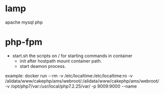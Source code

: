 # lamp
apache mysql php

# php-fpm
- start.sh the scripts on / for starting commands  in container
  - init after hostpath mount container path.
  - start deamon process.

 example:
  docker run --rm -v /etc/localtime:/etc/localtime:ro -v /alidata/www/cakephp/ams/webroot/:/alidata/www/cakephp/ams/webroot/ -v /opt/php7/var:/usr/local/php7.2.25/var/ -p 9009:9000 --name <NAME> <IMAGE>
